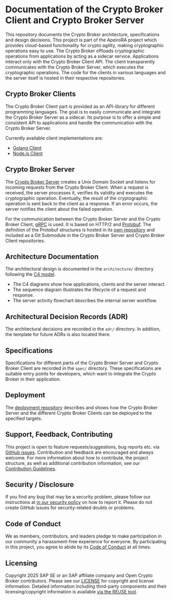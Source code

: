 # Documentation of the Crypto Broker Client and Crypto Broker Server

This repository documents the Crypto Broker architecture, specifications and design decisions.
This project is part of the ApeiroRA project which provides cloud-based functionality for crypto agility, making cryptographic operations easy to use.
The Crypto Broker offloads cryptographic operations from applications by acting as a sidecar service.
Applications interact only with the Crypto Broker Client API.
The client transparently communicates with the Crypto Broker Server, which executes the cryptographic operations.
The code for the clients in various languages and the server itself is hosted in their respective repositories.

## Crypto Broker Clients

The Crypto Broker Client part is provided as an API-library for different programming languages.
The goal is to easily communicate and integrate the Crypto Broker Server as a sidecar.
Its purpose is to offer a simple and consistent API to applications and handle the communication with the Crypto Broker Server.

Currently available client implementations are:

- [Golang Client](https://github.com/open-crypto-broker/crypto-broker-client-go)
- [Node.js Client](https://github.com/open-crypto-broker/crypto-broker-client-js)

## Crypto Broker Server

The [Crypto Broker Server](https://github.com/open-crypto-broker/crypto-broker-server) creates a Unix Domain Socket and listens for incoming requests from the Crypto Broker Client.
When a request is received, the server processes it, verifies its validity and executes the cryptographic operation.
Eventually, the result of the cryptographic operation is sent back to the client as a response.
If an error occurs, the server notifies the client about the failed operation.

For the communication between the Crypto Broker Server and the Crypto Broker Client, [gRPC](https://grpc.io/) is used.
It is based on HTTP/2 and [Protobuf](https://protobuf.dev/).
The definition of the Protobuf structures is hosted in its [own repository](https://github.com/open-crypto-broker/crypto-broker-proto) and included as a Git Submodule in the Crypto Broker Server and Crypto Broker Client repositories.

## Architecture Documentation

The architectural design is documented in the `architecture/` directory following the [C4 model](https://c4model.com/).

- The C4 diagrams show how applications, clients and the server interact.
- The sequence diagram illustrates the lifecycle of a request and response.
- The server activity flowchart describes the internal server workflow.

## Architectural Decision Records (ADR)

The architectural decisions are recorded in the `adr/` directory.
In addition, the template for future ADRs is also located there.

## Specifications

Specifications for different parts of the Crypto Broker Server and Crypto Broker Client are recorded in the `spec/` directory.
These specifications are suitable entry points for developers, which want to integrate the Crypto Broker in their application.

## Deployment

The [deployment repository](https://github.com/open-crypto-broker/crypto-broker-deployment) describes and shows how the Crypto Broker Server and the different Crypto Broker Clients can be deployed to the specified targets.

## Support, Feedback, Contributing

This project is open to feature requests/suggestions, bug reports etc. via [GitHub issues](https://github.com/open-crypto-broker/crypto-broker-documentation/issues). Contribution and feedback are encouraged and always welcome. For more information about how to contribute, the project structure, as well as additional contribution information, see our [Contribution Guidelines](CONTRIBUTING.md).

## Security / Disclosure

If you find any bug that may be a security problem, please follow our instructions at [in our security policy](https://github.com/open-crypto-broker/crypto-broker-documentation/security/policy) on how to report it. Please do not create GitHub issues for security-related doubts or problems.

## Code of Conduct

We as members, contributors, and leaders pledge to make participation in our community a harassment-free experience for everyone. By participating in this project, you agree to abide by its [Code of Conduct](https://github.com/open-crypto-broker/.github/blob/main/CODE_OF_CONDUCT.md) at all times.

## Licensing

Copyright 2025 SAP SE or an SAP affiliate company and Open Crypto Broker contributors. Please see our [LICENSE](LICENSE) for copyright and license information. Detailed information including third-party components and their licensing/copyright information is available [via the REUSE tool](https://api.reuse.software/info/github.com/open-crypto-broker/crypto-broker-documentation).
